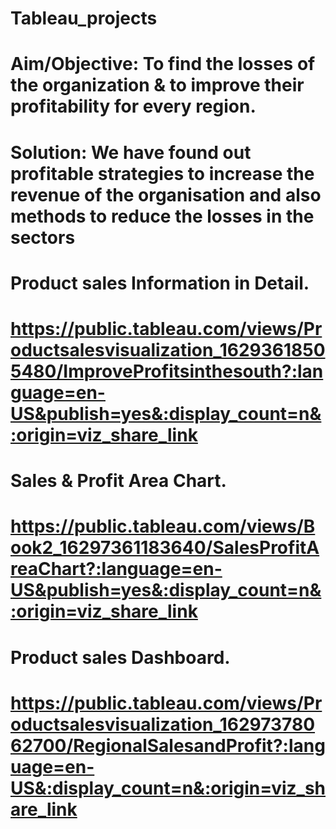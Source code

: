 # Tableau_projects

  # Aim/Objective: To find the losses of the organization & to improve their profitability for every region.
  
  # Solution: We have found out profitable strategies to increase the revenue of the organisation and also methods to reduce the losses in the sectors
  
# Product sales Information in Detail.
# https://public.tableau.com/views/Productsalesvisualization_16293618505480/ImproveProfitsinthesouth?:language=en-US&publish=yes&:display_count=n&:origin=viz_share_link

# Sales & Profit Area Chart.
# https://public.tableau.com/views/Book2_16297361183640/SalesProfitAreaChart?:language=en-US&publish=yes&:display_count=n&:origin=viz_share_link

# Product sales Dashboard.
# https://public.tableau.com/views/Productsalesvisualization_16297378062700/RegionalSalesandProfit?:language=en-US&:display_count=n&:origin=viz_share_link
